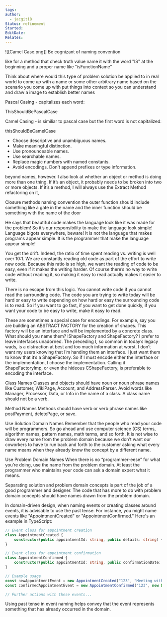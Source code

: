 ```yaml
---
tags: 
author:
  - jacgit18
Status: refinement
Started: 
EditDate: 
Relates:
---
```

![[Camel Case.png]]
Be cognizant of naming convention  

like for a method that check truth value name it with the word "IS" at the beginning and a proper name like "isFunctionName"   

Think about where would this type of problem solution be applied to in real world to come up with a name or some other arbitrary name based on the scenario you come up with put things into context so you can understand and draw a image to establish better names



Pascal Casing - capitalizes each word:  
  
ThisShouldBePascalCase  
  
Camel Casing - is similiar to pascal case but the first word is not capitalized:  
  
thisShouldBeCamelCase



- Choose descriptive and unambiguous names.
- Make meaningful distinction.
- Use pronounceable names.
- Use searchable names.
- Replace magic numbers with named constants.
- Avoid encodings. Don't append prefixes or type information.

 beyond names, however. I also look at whether an object or method is doing more than one thing. If it’s an object, it probably needs to be broken into two or more objects. If it’s a method, I will always use the Extract Method refactoring on it,

Closure methods naming convention the outer function should include something like a gate in the name and the inner function should be something with the name of the door  


 
He says that beautiful code  makes the language look like it was made for the problem! So it’s   our  responsibility to make the language look simple! Language bigots everywhere, beware! It is not the language that makes programs appear simple. It is the programmer that make the language appear simple!


 
You get the drift. Indeed, the ratio of time spent reading vs. writing is well over 10:1. 
We are  constantly reading old code as part of the effort to write new code. 
Because this ratio is so high, we want the reading of code to be easy, even if it makes the writing harder. Of course there’s no way to write code without reading it, so  making it easy to read actually makes it easier to write. 

There is no escape from this logic. You cannot write code if you cannot read the surrounding code. The code you are trying to write today will be hard or easy to write depending on how hard or easy the surrounding code is to read. So if you want to go fast, if you want to get done quickly, if you want your code to be easy to write, make it easy to read.



These are sometimes a special case for encodings. For example, say you are building an ABSTRACT FACTORY for the creation of shapes. This factory will be an interface and will be implemented by a concrete class. What should you name them? IShapeFactory and ShapeFactory? I prefer to leave interfaces unadorned. The preceding I, so common in today’s legacy wads, is a distraction at best and too much information at worst. I don’t want my users knowing that I’m handing them an interface. I just want them to know that it’s a ShapeFactory. So if I must encode either the interface or the implementation, I choose the implementation. Calling it ShapeFactoryImp, or even the hideous CShapeFactory, is preferable to encoding the interface.


Class Names
Classes and objects should have noun or noun phrase names like Customer, WikiPage, Account, and AddressParser. Avoid words like Manager, Processor, Data, or Info in the name of a class. A class name should not be a verb. 


Method Names
Methods should have verb or verb phrase names like postPayment, deletePage, or save.

 
Use Solution Domain Names
Remember that the people who read your code will be programmers. So go ahead and use computer science (CS) terms, algorithm names, pattern names, math terms, and so forth. It is not wise to draw every name from the problem domain because we don’t want our coworkers to have to run back and forth to the customer asking what every name means when they already know the concept by a different name. 



Use Problem Domain Names
When there is no “programmer-eese” for what you’re doing, use the name from the problem domain. At least the programmer who maintains your code can ask a domain expert what it means. 

Separating solution and problem domain concepts is part of the job of a good programmer and designer. The code that has more to do with problem domain concepts should have names drawn from the problem domain.





In domain-driven design, when naming events or creating classes around events, it is advisable to use the past tense. For instance, you might name events like "AppointmentCreated" or "AppointmentConfirmed." Here's an example in TypeScript:

```typescript
// Event class for appointment creation
class AppointmentCreated {
    constructor(public appointmentId: string, public details: string) {}
}

// Event class for appointment confirmation
class AppointmentConfirmed {
    constructor(public appointmentId: string, public confirmationDate: Date) {}
}

// Example usage
const newAppointmentEvent = new AppointmentCreated("123", "Meeting with client");
const confirmedAppointmentEvent = new AppointmentConfirmed("123", new Date());

// Further actions with these events...
```

Using past tense in event naming helps convey that the event represents something that has already occurred in the domain.